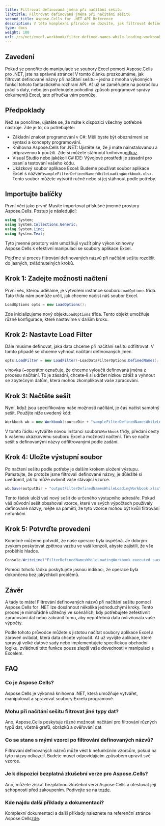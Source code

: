 ```yaml
---
title: Filtrovat definovaná jména při načítání sešitu
linktitle: Filtrovat definovaná jména při načítání sešitu
second_title: Aspose.Cells for .NET API Reference
description: V této komplexní příručce se dozvíte, jak filtrovat definované názvy při načítání sešitu pomocí Aspose.Cells for .NET.
type: docs
weight: 100
url: /cs/net/excel-workbook/filter-defined-names-while-loading-workbook/
---
```

## Zavedení

Pokud se ponoříte do manipulace se soubory Excel pomocí Aspose.Cells pro .NET, jste na správné stránce! V tomto článku prozkoumáme, jak filtrovat definované názvy při načítání sešitu – jedna z mnoha výkonných funkcí tohoto fantastického rozhraní API. Ať už se zaměřujete na pokročilou práci s daty, nebo jen potřebujete pohodlný způsob programové správy dokumentů Excel, tato příručka vám pomůže.

## Předpoklady

Než se ponoříme, ujistěte se, že máte k dispozici všechny potřebné nástroje. Zde je to, co potřebujete:

- Základní znalost programování v C#: Měli byste být obeznámeni se syntaxí a koncepty programování.
-  Knihovna Aspose.Cells for .NET: Ujistěte se, že ji máte nainstalovanou a připravenou k použití. Zde si můžete stáhnout knihovnu[odkaz](https://releases.aspose.com/cells/net/).
- Visual Studio nebo jakékoli C# IDE: Vývojové prostředí je zásadní pro psaní a testování vašeho kódu.
-  Ukázkový soubor aplikace Excel: Budeme používat soubor aplikace Excel s názvem`sampleFilterDefinedNamesWhileLoadingWorkbook.xlsx`. Tento soubor můžete vytvořit ručně nebo si jej stáhnout podle potřeby.

## Importujte balíčky

První věci jako první! Musíte importovat příslušné jmenné prostory Aspose.Cells. Postup je následující:

```csharp
using System;
using System.Collections.Generic;
using System.Linq;
using System.Text;
```

Tyto jmenné prostory vám umožňují využít plný výkon knihovny Aspose.Cells k efektivní manipulaci se soubory aplikace Excel.

Pojďme si proces filtrování definovaných názvů při načítání sešitu rozdělit do jasných, zvládnutelných kroků.

## Krok 1: Zadejte možnosti načtení

 První věc, kterou uděláme, je vytvoření instance souboru`LoadOptions` třída. Tato třída nám pomůže určit, jak chceme načíst náš soubor Excel.

```csharp
LoadOptions opts = new LoadOptions();
```

 Zde inicializujeme nový objekt`LoadOptions` třída. Tento objekt umožňuje různé konfigurace, které nastavíme v dalším kroku.

## Krok 2: Nastavte Load Filter

Dále musíme definovat, jaká data chceme při načítání sešitu odfiltrovat. V tomto případě se chceme vyhnout načítání definovaných jmen.

```csharp
opts.LoadFilter = new LoadFilter(~LoadDataFilterOptions.DefinedNames);
```

vlnovka (~operátor označuje, že chceme vyloučit definovaná jména z procesu načítání. To je zásadní, chcete-li si udržet nízkou zátěž a vyhnout se zbytečným datům, která mohou zkomplikovat vaše zpracování.

## Krok 3: Načtěte sešit

Nyní, když jsou specifikovány naše možnosti načítání, je čas načíst samotný sešit. Použijte níže uvedený kód:

```csharp
Workbook wb = new Workbook(sourceDir + "sampleFilterDefinedNamesWhileLoadingWorkbook.xlsx", opts);
```

 V tomto řádku vytváříte novou instanci souboru`Workbook` třídy, předání cesty k vašemu ukázkovému souboru Excel a možností načtení. Tím se načte sešit s definovanými názvy odfiltrovanými podle zadání.

## Krok 4: Uložte výstupní soubor

Po načtení sešitu podle potřeby je dalším krokem uložení výstupu. Pamatujte, že protože jsme filtrovali definované názvy, je důležité si uvědomit, jak to může ovlivnit vaše stávající vzorce.

```csharp
wb.Save(outputDir + "outputFilterDefinedNamesWhileLoadingWorkbook.xlsx");
```

Tento řádek uloží váš nový sešit do určeného výstupního adresáře. Pokud váš původní sešit obsahoval vzorce, které ve svých výpočtech používaly definované názvy, mějte na paměti, že tyto vzorce mohou být kvůli filtrování nefunkční.

## Krok 5: Potvrďte provedení

Konečně můžeme potvrdit, že naše operace byla úspěšná. Je dobrým zvykem poskytovat zpětnou vazbu ve vaší konzoli, abyste zajistili, že vše proběhlo hladce.

```csharp
Console.WriteLine("FilterDefinedNamesWhileLoadingWorkbook executed successfully.");
```

Pomocí tohoto řádku poskytujete jasnou indikaci, že operace byla dokončena bez jakýchkoli problémů.

## Závěr

A tady to máte! Filtrování definovaných názvů při načítání sešitu pomocí Aspose.Cells for .NET lze dosáhnout několika jednoduchými kroky. Tento proces je mimořádně užitečný ve scénářích, kdy potřebujete zefektivnit zpracování dat nebo zabránit tomu, aby nepotřebná data ovlivňovala vaše výpočty.

Podle tohoto průvodce můžete s jistotou načítat soubory aplikace Excel a zároveň ovládat, která data chcete vyloučit. Ať už vyvíjíte aplikace, které spravují velké datové sady nebo implementujete specifickou obchodní logiku, zvládnutí této funkce pouze zlepší vaše dovednosti v manipulaci s Excelem.

## FAQ

### Co je Aspose.Cells?
Aspose.Cells je výkonná knihovna .NET, která umožňuje vytvářet, manipulovat a spravovat soubory Excelu programově.

### Mohu při načítání sešitu filtrovat jiné typy dat?
Ano, Aspose.Cells poskytuje různé možnosti načítání pro filtrování různých typů dat, včetně grafů, obrázků a ověřování dat.

### Co se stane s mými vzorci po filtrování definovaných názvů?
Filtrování definovaných názvů může vést k nefunkčním vzorcům, pokud na tyto názvy odkazují. Budete muset odpovídajícím způsobem upravit své vzorce.

### Je k dispozici bezplatná zkušební verze pro Aspose.Cells?
 Ano, můžete získat bezplatnou zkušební verzi Aspose.Cells a otestovat její schopnosti před zakoupením. Podívejte se na to[zde](https://releases.aspose.com/).

### Kde najdu další příklady a dokumentaci?
Komplexní dokumentaci a další příklady naleznete na referenční stránce Aspose.Cells[zde](https://reference.aspose.com/cells/net/).